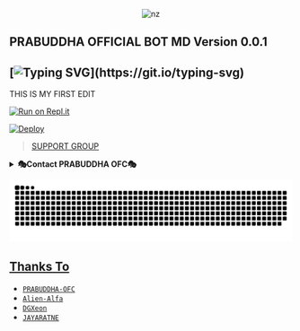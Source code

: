 <p align="center">
<img src="https://i.imgur.com/SdZFgwU.jpeg" alt="nz" width="350"/>
</p>

## PRABUDDHA OFFICIAL BOT MD   Version 0.0.1
  
## [![Typing SVG](https://readme-typing-svg.herokuapp.com?font=Rockstar-ExtraBold&color=F33A6A&lines=WELCOME+TO+PRABUDDHA+BOT+MD.;POWERED+BY:+PRABUDDHA+OFFICIAL+TEAM;CREATED+BY:+MR+PRABUDDHA+PAHANSARA;MR:+PRABUDDHA+OFC;💕Sewwandi♡+Prabuddha;)](https://git.io/typing-svg)

THIS IS MY FIRST EDIT 

[![Run on Repl.it](https://repl.it/badge/github/quiec/whatsAlfa)](https://replit.com/@KumuthuPrabhash/Red-Dragon-Bot-Qr-Code?v=1)

[![Deploy](https://www.herokucdn.com/deploy/button.svg)](https://heroku.com/deploy)
</div>

> [SUPPORT GROUP](https://chat.whatsapp.com/)

<!-- More Details -->
<b><details><summary>🎭Contact PRABUDDHA OFC🎭</summary></b>

## ```Connect With Me```
<p align="center">
<a href="https://wa.me/94774155960"><img src="https://www.svgrepo.com/show/122874/whatsapp.svg" width="100"/>
</p>

</details>

<p align="center">
<img src="https://github.com/Platane/snk/raw/output/github-contribution-grid-snake.svg" alt="nz" width="700"/>
</p>


## Thanks To
* [`PRABUDDHA-OFC`](https://github.com/PRABUDDHA-OFFICIAL/)
* [`Alien-Alfa`](https://github.com/Alien-Alfa)
* [`DGXeon`](https://github.com/DGXeon)
* [`JAYARATNE`](https://github.com/thiricana)
	
	
<div align="center">
	
